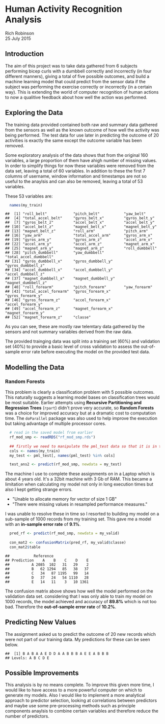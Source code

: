 # Human Activity Recognition Analysis
Rich Robinson  
25 July 2015  

## Introduction

The aim of this project was to take data gathered from 6 subjects performing bicep curls with a dumbbell correctly and incorrectly (in four different manners), giving a total of five possible outcomes, and build a machine learning model that could predict from the sensor data if the subject was performing the exercise correctly or incorrectly (in a certain way). This is extending the world of computer recognition of human actions to now a qualitive feedback about how well the action was performed.

## Exploring the Data

The training data provided contained both raw and summary data gathered from the sensors as well as the known outcome of how well the activity was being performed.
The test data for use later in predicting the outcome of 20 activities is exactly the same except the outcome variable has been removed.

Some exploratory analysis of the data shows that from the original 160 variables, a large proportion of them have ahigh number of missing values. In order to simplify things for now these variables were removed from the data set, leaving a total of 60 variables. In addition to these the first 7 columns of username, window information and timestamps are not so useful to the anaylsis and can also be removed, leaving a total of 53 variables.



These 53 variables are:

```r
  names(my_train)
```

```
##  [1] "roll_belt"            "pitch_belt"           "yaw_belt"            
##  [4] "total_accel_belt"     "gyros_belt_x"         "gyros_belt_y"        
##  [7] "gyros_belt_z"         "accel_belt_x"         "accel_belt_y"        
## [10] "accel_belt_z"         "magnet_belt_x"        "magnet_belt_y"       
## [13] "magnet_belt_z"        "roll_arm"             "pitch_arm"           
## [16] "yaw_arm"              "total_accel_arm"      "gyros_arm_x"         
## [19] "gyros_arm_y"          "gyros_arm_z"          "accel_arm_x"         
## [22] "accel_arm_y"          "accel_arm_z"          "magnet_arm_x"        
## [25] "magnet_arm_y"         "magnet_arm_z"         "roll_dumbbell"       
## [28] "pitch_dumbbell"       "yaw_dumbbell"         "total_accel_dumbbell"
## [31] "gyros_dumbbell_x"     "gyros_dumbbell_y"     "gyros_dumbbell_z"    
## [34] "accel_dumbbell_x"     "accel_dumbbell_y"     "accel_dumbbell_z"    
## [37] "magnet_dumbbell_x"    "magnet_dumbbell_y"    "magnet_dumbbell_z"   
## [40] "roll_forearm"         "pitch_forearm"        "yaw_forearm"         
## [43] "total_accel_forearm"  "gyros_forearm_x"      "gyros_forearm_y"     
## [46] "gyros_forearm_z"      "accel_forearm_x"      "accel_forearm_y"     
## [49] "accel_forearm_z"      "magnet_forearm_x"     "magnet_forearm_y"    
## [52] "magnet_forearm_z"     "classe"
```

As you can see, these are mostly raw telemtary data gathered by the sensors and not summary variables derived from the raw data.

The provided trainging data was split into a training set (60%) and validation set (40%) to provide a basic level of cross validation to assess the out-of-sample error rate before executing the model on the provided test data.

## Modelling the Data
### Random Forests

This problem is clearly a classification problem with 5 possible outcomes. This naturally suggests a learning model bases on classification trees would be most suitable. Earlier attempts using **Recursive Partitioning and Regression Trees** (`rpart`) didn't prove very accurate, so **Random Forests** was a choice for improved accuracy but at a dramatic cost to computation time. The `doParallel` package was also used to help improve the execution but taking advantage of multiple processor cores.


```r
  # read in the saved model from earlier
  rf_mod_smp <- readRDS("rf_mod_smp.rds")
  
  ## firstly we need to manipulate the pml_test data so that it is in the same format as the training data
  cols <- names(my_train)
  my_test <- pml_test[, names(pml_test) %in% cols]

  test_ans2 <- predict(rf_mod_smp, newdata = my_test)
```

The machine I use to complete these assignments on in a Laptop which is about 4 years old. It's a 32bit machine with 3 Gb of RAM. This became a limitation when calculating my model not only in long execution times but also I kept getting strange errors.

* "Unable to allocate memory for vector of size 1 GB"
* "There were missing values in resampled performance measures."

I was unable to resolve these in time so I resorted to building my model on a sub-sample of 1000 records from my training set. This gave me a model with an **in-sample error rate** of **9.1%**.


```r
  pred_rf <- predict(rf_mod_smp, newdata = my_valid)
  
  con_mat2 <- confusionMatrix(pred_rf, my_valid$classe)
  con_mat2$table
```

```
##           Reference
## Prediction    A    B    C    D    E
##          A 2085  102   31   29    2
##          B   62 1294   85   38   37
##          C   34   87 1195   99   14
##          D   37   24   54 1110   28
##          E   14   11    3   10 1361
```
The confusion matrix above shows how well the model performed on the validation data set. considering that I was only able to train my model on 1000 records, the model achieved and accuracy of **89.8%** which is not too bad. Therefore the **out-of-sample error rate** of **10.2%**.

## Predicting New Values

The assignment asked us to predict the outcome of 20 new records which were not part of our training data. My predictions for these can be seen below.


```
##  [1] B A B A A E D D A A B B B A E E A B B B
## Levels: A B C D E
```

## Possible Improvements

This analysis is by no means complete. To improve this given more time, I would like to have access to a more powerful computer on which to generate my models. Also I would like to implement a more analytical approach to predictor selection, looking at correlations between predictors and maybe use some pre-processing methods such as principle components anaylsis to combine certain variables and therefore reduce the number of predictors.

